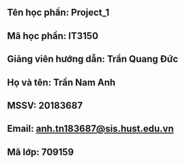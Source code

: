 ## Tên học phần: Project_1
## Mã học phần: IT3150
## Giảng viên hướng dẫn: Trần Quang Đức

## Họ và tên: Trần Nam Anh
## MSSV: 20183687
## Email: anh.tn183687@sis.hust.edu.vn
## Mã lớp: 709159
